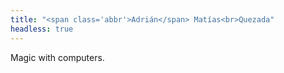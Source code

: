 ```yaml
---
title: "<span class='abbr'>Adrián</span> Matías<br>Quezada"
headless: true
---
```


Magic with computers.